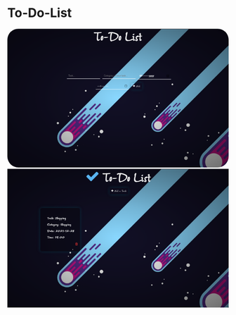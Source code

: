 # To-Do-List
<center><img src="Demo Image/todo.png" style="border-radius: 25px;"><br><img src="Demo Image/todo_main.png"></center>
